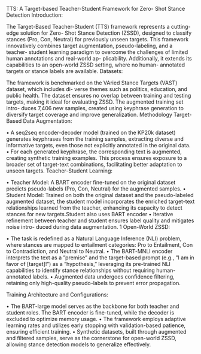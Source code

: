 TTS: A Target-based Teacher-Student Framework for Zero- Shot Stance Detection 
Introduction:

The Target-Based Teacher-Student (TTS) framework represents a cutting-edge solution for Zero-
Shot Stance Detection (ZSSD), designed to classify stances (Pro, Con, Neutral) for previously unseen
targets. This framework innovatively combines target augmentation, pseudo-labeling, and a teacher-
student learning paradigm to overcome the challenges of limited human annotations and real-world ap-
plicability. Additionally, it extends its capabilities to an open-world ZSSD setting, where no human-
annotated targets or stance labels are available.
Datasets:

The framework is benchmarked on the VAried Stance Targets (VAST) dataset, which includes di-
verse themes such as politics, education, and public health. The dataset ensures no overlap between
training and testing targets, making it ideal for evaluating ZSSD. The augmented training set intro-
duces 7,406 new samples, created using keyphrase generation to diversify target coverage and improve
generalization.
Methodology
Target-Based Data Augmentation:

• A seq2seq encoder-decoder model (trained on the KP20k dataset) generates keyphrases from the
training samples, extracting diverse and informative targets, even those not explicitly annotated
in the original data.
• For each generated keyphrase, the corresponding text is augmented, creating synthetic training
examples. This process ensures exposure to a broader set of target-text combinations, facilitating
better adaptation to unseen targets.
Teacher-Student Learning:

• Teacher Model: A BART encoder fine-tuned on the original dataset predicts pseudo-labels (Pro,
Con, Neutral) for the augmented samples.
• Student Model: Trained on both the original dataset and the pseudo-labeled augmented dataset,
the student model incorporates the enriched target-text relationships learned from the teacher,
enhancing its capacity to detect stances for new targets.Student also uses BART encoder
• Iterative refinement between teacher and student ensures label quality and mitigates noise intro-
duced during data augmentation.
1
Open-World ZSSD:

• The task is redefined as a Natural Language Inference (NLI) problem, where stances are
mapped to entailment categories: Pro to Entailment, Con to Contradiction, and Neutral to Neutral.
• The BART-MNLI encoder interprets the text as a ”premise” and the target-based prompt (e.g., ”I
am in favor of [target]!”) as a ”hypothesis,” leveraging its pre-trained NLI capabilities to identify
stance relationships without requiring human-annotated labels.
• Augmented data undergoes confidence filtering, retaining only high-quality pseudo-labels to prevent
error propagation.

Training Architecture and Configurations:

• The BART-large model serves as the backbone for both teacher and student roles. The BART
encoder is fine-tuned, while the decoder is excluded to optimize memory usage.
• The framework employs adaptive learning rates and utilizes early stopping with validation-based
patience, ensuring efficient training.
• Synthetic datasets, built through augmented and filtered samples, serve as the cornerstone for
open-world ZSSD, allowing stance detection models to generalize effectively.
